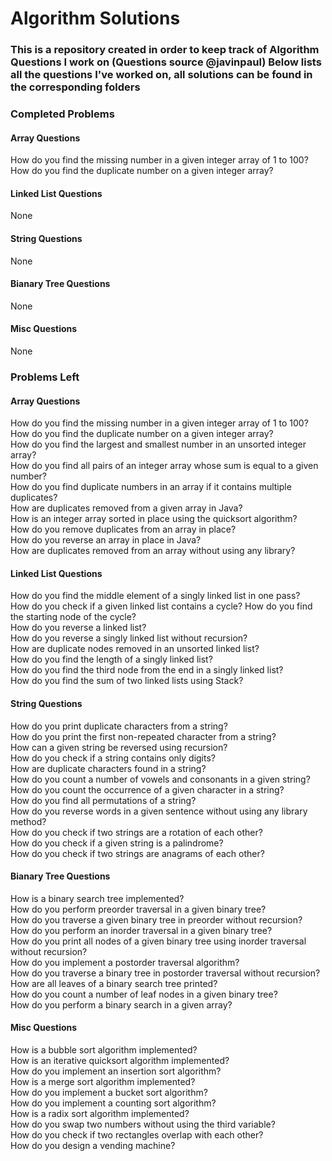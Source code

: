 # Algorithm Solutions
### This is a repository created in order to keep track of Algorithm Questions I work on (Questions source @javinpaul) Below lists all the questions I've worked on, all solutions can be found in the corresponding folders

### Completed Problems
#### Array Questions
How do you find the missing number in a given integer array of 1 to 100?<br>
How do you find the duplicate number on a given integer array?<br>

#### Linked List Questions
None
#### String Questions
None
#### Bianary Tree Questions
None
#### Misc Questions
None

### Problems Left
#### Array Questions
How do you find the missing number in a given integer array of 1 to 100?<br>
How do you find the duplicate number on a given integer array?<br>
How do you find the largest and smallest number in an unsorted integer array?<br>
How do you find all pairs of an integer array whose sum is equal to a given number?<br>
How do you find duplicate numbers in an array if it contains multiple duplicates?<br>
How are duplicates removed from a given array in Java?<br>
How is an integer array sorted in place using the quicksort algorithm?<br>
How do you remove duplicates from an array in place?<br>
How do you reverse an array in place in Java?<br>
How are duplicates removed from an array without using any library?

#### Linked List Questions
How do you find the middle element of a singly linked list in one pass?<br>
How do you check if a given linked list contains a cycle? How do you find the starting node of the cycle?<br>
How do you reverse a linked list?<br>
How do you reverse a singly linked list without recursion?<br>
How are duplicate nodes removed in an unsorted linked list?<br>
How do you find the length of a singly linked list?<br>
How do you find the third node from the end in a singly linked list?<br>
How do you find the sum of two linked lists using Stack?

#### String Questions
How do you print duplicate characters from a string? <br>
How do you print the first non-repeated character from a string? <br>
How can a given string be reversed using recursion? <br>
How do you check if a string contains only digits? <br>
How are duplicate characters found in a string? <br>
How do you count a number of vowels and consonants in a given string? <br>
How do you count the occurrence of a given character in a string? <br>
How do you find all permutations of a string? <br>
How do you reverse words in a given sentence without using any library method?<br>
How do you check if two strings are a rotation of each other?<br>
How do you check if a given string is a palindrome?<br>
How do you check if two strings are anagrams of each other? 

#### Bianary Tree Questions
How is a binary search tree implemented? <br>
How do you perform preorder traversal in a given binary tree? <br>
How do you traverse a given binary tree in preorder without recursion? <br>
How do you perform an inorder traversal in a given binary tree? <br>
How do you print all nodes of a given binary tree using inorder traversal without recursion? <br>
How do you implement a postorder traversal algorithm?<br>
How do you traverse a binary tree in postorder traversal without recursion? <br>
How are all leaves of a binary search tree printed? <br>
How do you count a number of leaf nodes in a given binary tree? <br>
How do you perform a binary search in a given array? <br>

#### Misc Questions
How is a bubble sort algorithm implemented? <br>
How is an iterative quicksort algorithm implemented?<br>
How do you implement an insertion sort algorithm?<br>
How is a merge sort algorithm implemented? <br>
How do you implement a bucket sort algorithm?<br>
How do you implement a counting sort algorithm?<br>
How is a radix sort algorithm implemented?<br>
How do you swap two numbers without using the third variable?<br>
How do you check if two rectangles overlap with each other?<br>
How do you design a vending machine?<br>
